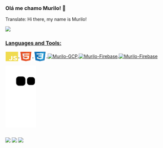 ### Olá me chamo Murilo! 👋
Translate: Hi there, my name is Murilo!
<!-- Stats -->
<div>
  <a href="https://github.com/murjunior">
  <img height="180em" src="https://github-readme-stats.vercel.app/api?username=murjunior&show_icons=true&theme=github_dark&include_all_commits=true&count_private=true"/>
</div>
  <!-- Lingugens -->
<h3 align="left">Languages and Tools:</h3>
<p align="center"><div>
  <img align="center" alt="Murilo-Js" height="30" width="40" src="https://raw.githubusercontent.com/devicons/devicon/master/icons/javascript/javascript-plain.svg">
  <img align="center" alt="Murilo-HTML" height="30" width="40" src="https://raw.githubusercontent.com/devicons/devicon/master/icons/html5/html5-original.svg">
  <img align="center" alt="Murilo-CSS" height="30" width="40" src="https://raw.githubusercontent.com/devicons/devicon/master/icons/css3/css3-original.svg">
  <img align="center" alt="Murilo-GCP" height="40" width="40" src="https://www.vectorlogo.zone/logos/google_cloud/google_cloud-icon.svg">
  <img align="center" alt="Murilo-Firebase" height="35" width="40" src="https://www.vectorlogo.zone/logos/firebase/firebase-icon.svg">
  <img align="center" alt="Murilo-Firebase" height="35" width="40" src="https://findicons.com/files/icons/977/rrze/48/database_mysql.png">
  </a>
  
  ![Snake animation](https://github.com/rafaballerini/rafaballerini/blob/output/github-contribution-grid-snake.svg)
  
</div></p>


##
<!-- informações de contato -->  
<div> 
  <a href = "mailto:murilo@elevafoco.com.br"><img src="https://img.shields.io/badge/-Gmail-%23333?style=for-the-badge&logo=gmail&logoColor=white" target="_blank"></a>
  <a href="https://www.linkedin.com/in/murilo-de-paula-souza-junior-7a051a68/" target="_blank"><img src="https://img.shields.io/badge/-LinkedIn-%230077B5?style=for-the-badge&logo=linkedin&logoColor=white" target="_blank"></a>
  <a href="https://m.me/murilo.junior.967806" target="_blank"><img src="https://img.shields.io/badge/Messenger-00B2FF?style=for-the-badge&logo=messenger&logoColor=white"></a>
</div>
